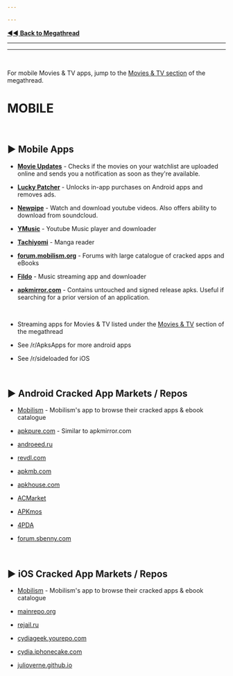 ---
---
[◄◄ **Back to Megathread**](https://www.reddit.com/r/Piracy/wiki/megathread)

---
---

&nbsp;

For mobile Movies & TV apps, jump to the [Movies & TV section](https://www.reddit.com/r/Piracy/wiki/megathread/movies_and_tv) of the megathread.



# MOBILE

&nbsp;




## ► Mobile Apps

* [**Movie Updates**](https://play.google.com/?id=com.tashila.movieupdates) -  Checks if the movies on your watchlist are uploaded online and sends you a notification as soon as they're available.

* [**Lucky Patcher**](https://www.luckypatchers.com/) - Unlocks in-app purchases on Android apps and removes ads.

* [**Newpipe**](https://newpipe.schabi.org/) - Watch and download youtube videos. Also offers ability to download from soundcloud.

* [**YMusic**](https://forum.xda-developers.com/android/apps-games/app-youtube-music-sound-stream-youtubes-t3399722) - Youtube Music player and downloader

* [**Tachiyomi**](https://github.com/inorichi/tachiyomi) - Manga reader

* [**forum.mobilism.org**](https://forum.mobilism.org/index.php) - Forums with large catalogue of cracked apps and eBooks

* [**Fildo**](https://fildo.net/android/en/#) - Music streaming app and downloader

* [**apkmirror.com**](https://www.apkmirror.com/) - Contains untouched and signed release apks. Useful if searching for a prior version of an application.

&nbsp;

* Streaming apps for Movies & TV listed under the [Movies & TV](https://www.reddit.com/r/Piracy/wiki/megathread/movies_and_tv) section of the megathread

* See /r/ApksApps for more android apps

* See /r/sideloaded for iOS


&nbsp;








## ► Android Cracked App Markets / Repos

* [Mobilism](https://forum.mobilism.org/viewforum.php?f=1&sid=de0c8bc8562b4de21af5092ee62b8a86) - Mobilism's app to browse their cracked apps & ebook catalogue

* [apkpure.com](https://apkpure.com/) - Similar to apkmirror.com

* [androeed.ru](https://www.androeed.ru)

* [revdl.com](https://www.revdl.com/)

* [apkmb.com](https://apkmb.com/)

* [apkhouse.com](https://apkhouse.com/)

* [ACMarket](https://acmarket.net/)

* [APKmos](https://apkmos.com/)

* [4PDA](https://4pda.ru/forum/)

* [forum.sbenny.com](https://forum.sbenny.com/)

&nbsp;








## ► iOS Cracked App Markets / Repos

* [Mobilism](https://forum.mobilism.org/viewforum.php?f=1&sid=de0c8bc8562b4de21af5092ee62b8a86) - Mobilism's app to browse their cracked apps & ebook catalogue

* [mainrepo.org](https://mainrepo.org/)

* [rejail.ru](https://rejail.ru/)

* [cydiageek.yourepo.com](https://cydiageek.yourepo.com/)

* [cydia.iphonecake.com](https://cydia.kiiimo.org)

* [julioverne.github.io](https://cydia.kiiimo.org)

&nbsp;